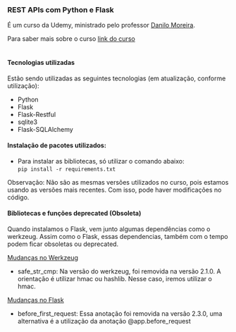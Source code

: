 ### REST APIs com Python e Flask
É um curso da Udemy, ministrado pelo professor [Danilo Moreira](https://www.linkedin.com/in/odanilomoreira/).

Para saber mais sobre o curso [link do curso](https://www.udemy.com/course/rest-apis-com-python-e-flask/)  <br/> <br/>

#### Tecnologias utilizadas
Estão sendo utilizadas as seguintes tecnologias (em atualização, conforme utilização):
- Python
- Flask
- Flask-Restful
- sqlite3
- Flask-SQLAlchemy

#### Instalação de pacotes utilizados:
- Para instalar as bibliotecas, só utilizar o comando abaixo: <br>
<code>pip install -r requirements.txt</code></br>

Observação: Não são as mesmas versões utilizados no curso, pois estamos usando as versões mais recentes. Com isso, pode haver modificações no código.

#### Bibliotecas e funções deprecated (Obsoleta)
Quando instalamos o Flask, vem junto algumas dependências como o werkzeug.
Assim como o Flask, essas dependencias, também com o tempo podem ficar obsoletas ou deprecated.

[Mudanças no Werkzeug](https://werkzeug.palletsprojects.com/en/stable/changes/)
- safe_str_cmp: Na versão do werkzeug, foi removida na versão 2.1.0. A orientação é utilizar hmac ou hashlib. Nesse caso, iremos utilizar o hmac.

[Mudanças no Flask](https://flask.palletsprojects.com/en/stable/changes/)
- before_first_request: Essa anotação foi removida na versão 2.3.0, uma alternativa é a utilização da anotação @app.before_request
